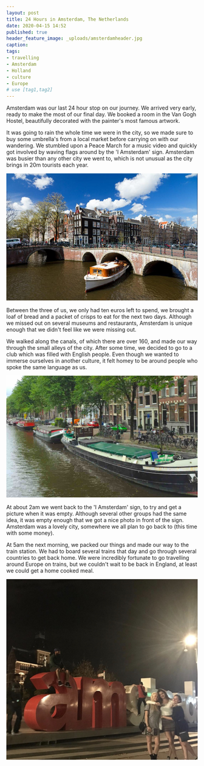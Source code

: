 ```yaml
---
layout: post
title: 24 Hours in Amsterdam, The Netherlands
date: 2020-04-15 14:52
published: true
header_feature_image: _uploads/amsterdamheader.jpg
caption:
tags:    
- travelling
- Amsterdam
- Holland
- culture
- Europe
# use [tag1,tag2]
---
```


Amsterdam was our last 24 hour stop on our journey. We arrived very early, ready to make the most of our final day. We booked a room in the Van Gogh Hostel, beautifully decorated with the painter's most famous artwork.

It was going to rain the whole time we were in the city, so we made sure to buy some umbrella's from a local market before carrying on with our wandering. We stumbled upon a Peace March for a music video and quickly got involved by waving flags around by the 'I Amsterdam' sign. Amsterdam was busier than any other city we went to, which is not unusual as the city brings in 20m tourists each year.

[![Bridge](/_uploads/bridgecanal.jpg)](/_uploads/bridgecanal.jpg)

Between the three of us, we only had ten euros left to spend, we brought a loaf of bread and a packet of crisps to eat for the next two days. Although we missed out on several museums and restaurants, Amsterdam is unique enough that we didn't feel like we were missing out.

We walked along the canals, of which there are over 160, and made our way through the small alleys of the city. After some time, we decided to go to a club which was filled with English people. Even though we wanted to immerse ourselves in another culture, it felt homey to be around people who spoke the same language as us.

[![The Canals](/_uploads/canals.jpg)](/_uploads/canals.jpg)

At about 2am we went back to the 'I Amsterdam' sign, to try and get a picture when it was empty. Although several other groups had the same idea, it was empty enough that we got a nice photo in front of the sign. Amsterdam was a lovely city, somewhere we all plan to go back to (this time with some money).

At 5am the next morning, we packed our things and made our way to the train station. We had to board several trains that day and go through several countries to get back home. We were incredibly fortunate to go travelling around Europe on trains, but we couldn't wait to be back in England, at least we could get a home cooked meal.

[![The I Amsterdam Sign](/_uploads/sign.jpg)](/_uploads/sign.jpg)
